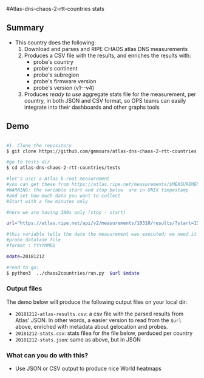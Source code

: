 #Atlas-dns-chaos-2-rtt-countries stats


## Summary 

   * This country does the following:
      1. Download and parses and RIPE CHAOS atlas DNS measurements
      1. Produces a CSV file with the results, and enriches the results with:
         * probe's country
         * probe's continent
         * probe's subregion
         * probe's firmware version
         * probe's version (v1--v4)
      1. Produces *ready to use* aggregate stats file for the measurement, per country,
      in both JSON and CSV format, so OPS teams can easily integrate into their dashboards and 
      other graphs tools
      

## Demo

 ```bash
 
 #1. Clone the repository
 $ git clone https://github.com/gmmoura/atlas-dns-chaos-2-rtt-countries.git
 
 #go to tests dir
 $ cd atlas-dns-chaos-2-rtt-countries/tests
 
 #let's user a Atlas b-root measurement
 #you can get these from https://atlas.ripe.net/measurements/$MEASUREMENT_ID/#!download
 #WARNING: the variable start and stop below  are in UNIX timpestamp
 #and set how much data you want to collect
 #Start with a few minutes only
 
 #here we are having 300s only (stop - start)
 
 url="https://atlas.ripe.net/api/v2/measurements/10310/results/?start=1544572800&stop=1544573100&format=json"
 
 #this variable tells the date the measurement was executed; we need it to download the appropriate
 #probe datatade file
 #format : YYYYMMDD
 
 mdate=20181212
 
 #read to go:
 $ python3  ../chaos2countries/run.py  $url $mdate
 
  ```   
  
### Output files


The demo below will produce the following output files on your local dir:
   * ``20181212-atlas-results.csv``: a csv file with the parsed results from Atlas' JSON. In other words, 
   a easier version to read from the ``$url`` above, enriched with metadata about gelocation and probes.
   * ``20181212-stats.csv``: stats filea for the file below, perduced per country
   * ``20181212-stats.json``: same as above, but in JSON


### What can you do with this?
 
   * Use JSON or CSV output to produce nice World heatmaps
      